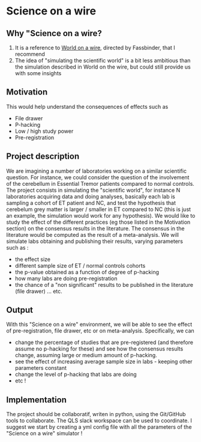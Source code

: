 # Science on a wire
## Why "Science on a wire?
1. It is a reference to [World on a wire](https://en.wikipedia.org/wiki/World_on_a_Wire), directed by Fassbinder, that I recommend 
2. The idea of "simulating the scientific world" is a bit less ambitious than the simulation described in World on the wire, but could still provide us with some insights

## Motivation
This would help understand the consequences of effects such as 
- File drawer
- P-hacking
- Low / high study power
- Pre-registration

## Project description
We are imagining a number of laboratories working on a similar scientific question. For instance, we could consider the question of the involvement of the cerebellum in Essential Tremor patients compared to normal controls. 
The project consists in simulating the "scientific world", for instance N laboratories acquiring data and doing analyses, basically each lab is sampling a cohort of ET patient and NC, and test the hypothesis that cerebelum grey matter is larger / smaller in ET compared to NC (this is just an example, the simulation would work for any hypothesis). 
We would like to study the effect of the different practices (eg those listed in the Motivation section) on the consensus results in the literature. The consensus in the literature would be computed as the result of a meta-analysis. We will simulate labs obtaining and publishing their results, varying parameters such as :
- the effect size
- different sample size of ET / normal controls cohorts
- the p-value obtained as a function of degree of p-hacking
- how many labs are doing pre-registration
- the chance of a "non significant" results to be published in the literature (file drawer)
... etc. 

## Output
With this "Science on a wire" environment, we will be able to see the effect of pre-registration, file drawer, etc or on meta-analysis. Specifically, we can 
- change the percentage of studies that are pre-registered (and therefore assume no p-hacking for these) and see how the consensus results change, assuming large or medium amount of p-hacking.
- see the effect of increasing average sample size in labs - keeping other parameters constant
- change the level of p-hacking that labs are doing
- etc !

## Implementation
The project should be collaboratif, writen in python, using the Git/GitHub tools to collaborate. The QLS slack workspace can be used to coordinate. I suggest we start by creating a yml config file with all the parameters of the "Science on a wire" simulator !


